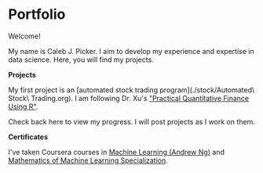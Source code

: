# Portfolio
Welcome!

My name is Caleb J. Picker.  I aim to develop my experience and expertise in data science.  Here, you will find my projects.  


**Projects**

My first project is an [automated stock trading program](./stock/Automated\ Stock\ Trading.org). I am following Dr. Xu's ["Practical Quantitative Finance Using R"](https://www.drxudotnet.com/rquant.php).

Check back here to view my progress.  I will post projects as I work on them.

**Certificates**

I've taken Coursera courses in [Machine Learning (Andrew Ng)](https://www.coursera.org/account/accomplishments/verify/8KN2KE87YY9Z) and [Mathematics of Machine Learning Specialization](https://www.coursera.org/account/accomplishments/specialization/QCXQMYWVYYCU). 
